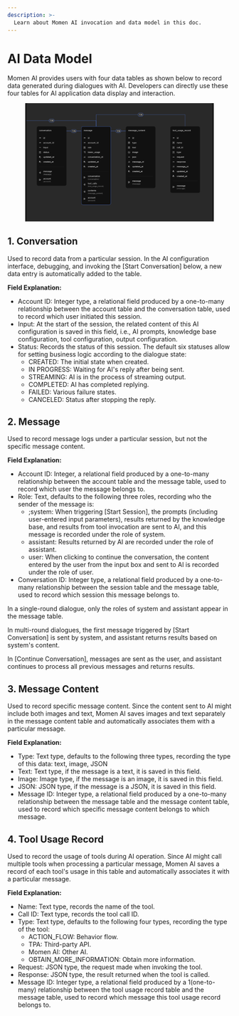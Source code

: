 ```yaml
---
description: >-
  Learn about Momen AI invocation and data model in this doc.
---
```


# AI Data Model
Momen AI provides users with four data tables as shown below to record data generated during dialogues with AI. Developers can directly use these four tables for AI application data display and interaction.

<figure><img src="../../.gitbook/assets/截屏2024-07-23 14.48.32.png" alt=""><figcaption></figcaption></figure>



## 1. Conversation

Used to record data from a particular session. In the AI configuration interface, debugging, and invoking the \[Start Conversation] below, a new data entry is automatically added to the table.&#x20;

**Field Explanation:**

* Account ID: Integer type, a relational field produced by a one-to-many relationship between the account table and the conversation table, used to record which user initiated this session.
* Input: At the start of the session, the related content of this AI configuration is saved in this field, i.e., AI prompts, knowledge base configuration, tool configuration, output configuration.
* Status: Records the status of this session. The default six statuses allow for setting business logic according to the dialogue state:
  * CREATED: The initial state when created.
  * IN PROGRESS: Waiting for AI's reply after being sent.
  * STREAMING: AI is in the process of streaming output.
  * COMPLETED: AI has completed replying.
  * FAILED: Various failure states.
  * CANCELED: Status after stopping the reply.

## 2. Message

Used to record message logs under a particular session, but not the specific message content.

**Field Explanation:**

* Account ID: Integer, a relational field produced by a one-to-many relationship between the account table and the message table, used to record which user the message belongs to.
* Role: Text, defaults to the following three roles, recording who the sender of the message is:
  * ;system: When triggering \[Start Session], the prompts (including user-entered input parameters), results returned by the knowledge base, and results from tool invocation are sent to AI, and this message is recorded under the role of system.
  * assistant: Results returned by AI are recorded under the role of assistant.
  * user: When clicking to continue the conversation, the content entered by the user from the input box and sent to AI is recorded under the role of user.
* Conversation ID: Integer type, a relational field produced by a one-to-many relationship between the session table and the message table, used to record which session this message belongs to.

In a single-round dialogue, only the roles of system and assistant appear in the message table.

In multi-round dialogues, the first message triggered by \[Start Conversation] is sent by system, and assistant returns results based on system's content.

In \[Continue Conversation], messages are sent as the user, and assistant continues to process all previous messages and returns results.


## 3. Message Content

Used to record specific message content. Since the content sent to AI might include both images and text, Momen AI saves images and text separately in the message content table and automatically associates them with a particular message.

**Field Explanation:**

* Type: Text type, defaults to the following three types, recording the type of this data: text, image, JSON
* Text: Text type, if the message is a text, it is saved in this field.
* Image: Image type, if the message is an image, it is saved in this field.
* JSON: JSON type, if the message is a JSON, it is saved in this field.
* Message ID: Integer type, a relational field produced by a one-to-many relationship between the message table and the message content table, used to record which specific message content belongs to which message.

## 4. Tool Usage Record

Used to record the usage of tools during AI operation. Since AI might call multiple tools when processing a particular message, Momen AI saves a record of each tool's usage in this table and automatically associates it with a particular message.

**Field Explanation:**

* Name: Text type, records the name of the tool.
* Call ID: Text type, records the tool call ID.
* Type: Text type, defaults to the following four types, recording the type of the tool:
  * ACTION\_FLOW: Behavior flow.
  * TPA: Third-party API.
  * Momen AI: Other AI.
  * OBTAIN\_MORE\_INFORMATION: Obtain more information.
* Request: JSON type, the request made when invoking the tool.
* Response: JSON type, the result returned when the tool is called.
* Message ID: Integer type, a relational field produced by a 1(one-to-many) relationship between the tool usage record table and the message table, used to record which message this tool usage record belongs to.

